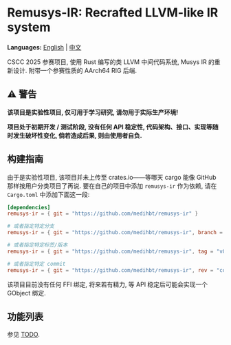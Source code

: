 # Remusys-IR: Recrafted LLVM-like IR system

**Languages:** [English](README.md) | [中文](README-zh_CN.md)

CSCC 2025 参赛项目, 使用 Rust 编写的类 LLVM 中间代码系统, Musys IR 的重新设计. 附带一个参赛性质的 AArch64 RIG 后端.

## ⚠️ 警告

**该项目是实验性项目, 仅可用于学习研究, 请勿用于实际生产环境!**

**项目处于初期开发 / 测试阶段, 没有任何 API 稳定性, 代码架构、接口、实现等随时发生破坏性变化, 倘若造成后果, 则由使用者自负.**

## 构建指南

由于是实验性项目, 该项目并未上传至 crates.io——等哪天 cargo 能像 GitHub 那样按用户分类项目了再说. 要在自己的项目中添加 `remusys-ir` 作为依赖, 请在 `Cargo.toml` 中添加下面这一段:

```toml
[dependencies]
remusys-ir = { git = "https://github.com/medihbt/remusys-ir" }

# 或者指定特定分支
remusys-ir = { git = "https://github.com/medihbt/remusys-ir", branch = "master" }

# 或者指定特定标签/版本
remusys-ir = { git = "https://github.com/medihbt/remusys-ir", tag = "v0.1.0" }

# 或者指定特定 commit
remusys-ir = { git = "https://github.com/medihbt/remusys-ir", rev = "commit-hash" }
```

该项目目前没有任何 FFI 绑定, 将来若有精力, 等 API 稳定后可能会实现一个 GObject 绑定.

## 功能列表

参见 [TODO](TODOLIST.md).
